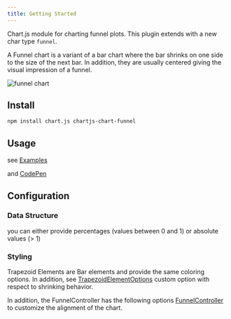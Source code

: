 ```yaml
---
title: Getting Started
---
```


Chart.js module for charting funnel plots. This plugin extends with a new char type `funnel`.

A Funnel chart is a variant of a bar chart where the bar shrinks on one side to the size of the next bar. In addition, they are usually centered giving the visual impression of a funnel.

![funnel chart](https://user-images.githubusercontent.com/4129778/212717664-b3c63b7f-022b-4a39-953c-9d6e45265f7c.png)

## Install

```sh
npm install chart.js chartjs-chart-funnel
```

## Usage

see [Examples](./examples/)

and [CodePen](https://codepen.io/sgratzl/pen/eYjEXQW)

## Configuration

### Data Structure

you can either provide percentages (values between 0 and 1) or absolute values (> 1)

### Styling

Trapezoid Elements are Bar elements and provide the same coloring options. In addition, see [TrapezoidElementOptions](/api/interfaces/interface.TrapezoidElementOptions.md) custom option with respect to shrinking behavior.

In addition, the FunnelController has the following options [FunnelController](/api/interfaces/interface.FunnelChartOptions.md) to customize the alignment of the chart.
